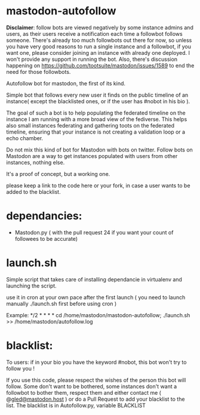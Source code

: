 # mastodon-autofollow

**Disclaimer**: follow bots are viewed negatively by some instance admins and users, as their users receive a notification each time a followbot follows someone. There's already too much followbots out there for now, so unless you have very good reasons to run a single instance and a followbot, if you want one, please consider joining an instance with already one deployed. I won't provide any support in running the bot. Also, there's discussion happening on https://github.com/tootsuite/mastodon/issues/1589 to end the need for those followbots.

Autofollow bot for mastodon, the first of its kind.

Simple bot that follows every new user it finds on the public timeline of an instance( except the blacklisted ones, or if the user has #nobot in his bio ).

The goal of such a bot is to help populating the federated timeline on the instance I am running with a more broad view of the fediverse.
This helps also small instances federating and gathering toots on the federated timeline, ensuring that your instance is not creating a validation loop or a echo chamber.

Do not mix this kind of bot for Mastodon with bots on twitter. Follow bots on Mastodon are a way to get instances populated with users from other instances, nothing else.

It's a proof of concept, but a working one.

please keep a link to the code here or your fork, in case a user wants to be added to the blacklist.

# dependancies:
- Mastodon.py ( with the pull request 24 if you want your count of followees to be accurate)

# launch.sh
Simple script that takes care of installing dependancie in virtualenv and launching the script.

use it in cron at your own pace after the first launch ( you need to launch manually ./launch.sh first before using cron )

Example:
*/2	*	*	*	* cd /home/mastodon/mastodon-autofollow; ./launch.sh >> /home/mastodon/autofollow.log


# blacklist:

To users: if in your bio you have the keyword #nobot, this bot won't try to follow you !

If you use this code, please respect the wishes of the person this bot will follow. Some don't want to be bothered, some instances don't want
a followbot to bother them, respect them and either contact me ( @gled@mastodon.host ) or do a Pull Request to add your blacklist to the list.
The blacklist is in Autofollow.py, variable BLACKLIST

